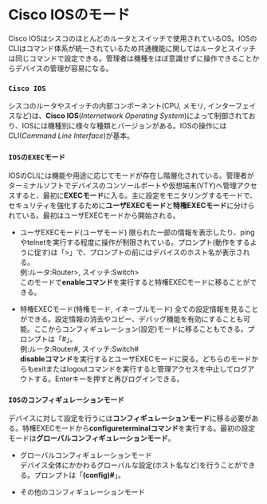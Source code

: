 # Cisco IOSのモード
Cisco IOSはシスコのほとんどのルータとスイッチで使用されているOS。IOSのCLIはコマンド体系が統一されているため共通機能に関してはルータとスイッチは同じコマンドで設定できる。管理者は機種をほぼ意識せずに操作できることからデバイスの管理が容易になる。

### `Cisco IOS`
シスコのルータやスイッチの内部コンポーネント(CPU, メモリ, インターフェイスなど)は、**Cisco IOS**(*Internetwork Operating System*)によって制御されており、IOSには機種別に様々な種類とバージョンがある。IOSの操作にはCLI(*Command Line Interface*)が基本。

### `IOSのEXECモード`
IOSのCLIには機能や用途に応じてモードが存在し階層化されている。管理者がターミナルソフトでデバイスのコンソールポートや仮想端末(VTY)へ管理アクセスすると、最初に**EXECモード**に入る。主に設定をモニタリングするモードで、セキュリティを強化するために**ユーザEXECモード**と**特権EXECモード**に分けられている。最初はユーザEXECモードから開始される。

- ユーザEXECモード(ユーザモード)
限られた一部の情報を表示したり、pingやtelnetを実行する程度に操作が制限されている。プロンプト(動作をするように促す)は「>」で、プロンプトの前にはデバイスのホスト名が表示される。  
例:ルータ:Router>, スイッチ:Switch>  
このモードで**enableコマンド**を実行すると特権EXECモードに移ることができる。

- 特権EXECモード(特権モード, イネーブルモード)
全ての設定情報を見ることができる。設定情報の消去やコピー、デバッグ機能を有効にすることも可能。ここからコンフィギュレーション(設定)モードに移ることもできる。プロンプトは「#」。  
例:ルータ:Router#, スイッチ:Switch#  
**disableコマンド**を実行するとユーザEXECモードに戻る。どちらのモードからもexitまたはlogoutコマンドを実行すると管理アクセスを中止してログアウトする。Enterキーを押すと再びログインできる。

### `IOSのコンフィギュレーションモード`
デバイスに対して設定を行うには**コンフィギュレーションモード**に移る必要がある。特権EXECモードから**configureterminalコマンド**を実行する。最初の設定モードは**グローバルコンフィギュレーションモード**。

- グローバルコンフィギュレーションモード  
デバイス全体にかかわるグローバルな設定(ホスト名など)を行うことができる。プロンプトは「**(config)#**」。

- その他のコンフィギュレーションモード
